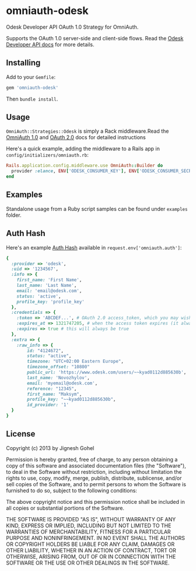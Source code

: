 omniauth-odesk
===============

Odesk Developer API OAuth 1.0 Strategy for OmniAuth.

Supports the OAuth 1.0 server-side and client-side flows. Read the [Odesk Developer API docs](http://developers.odesk.com/w/page/38106543/Authentication-using-OAuth) for more details.

## Installing

Add to your `Gemfile`:

```ruby
gem 'omniauth-odesk'
```

Then `bundle install`.

## Usage

`OmniAuth::Strategies::Odesk` is simply a Rack middleware.Read the [OmniAuth 1.0](https://github.com/intridea/omniauth) and [OAuth 2.0](https://github.com/intridea/oauth2) docs for detailed instructions

Here's a quick example, adding the middleware to a Rails app in `config/initializers/omniauth.rb`:

```ruby
Rails.application.config.middleware.use OmniAuth::Builder do
  provider :elance, ENV['ODESK_CONSUMER_KEY'], ENV['ODESK_CONSUMER_SECRET']
end
```

## Examples
Standalone usage from a Ruby script samples can be found under `examples` folder.

## Auth Hash

Here's an example [Auth Hash](https://github.com/intridea/omniauth/wiki/Auth-Hash-Schema) available in `request.env['omniauth.auth']`:

```ruby
{
  :provider => 'odesk',
  :uid => '1234567',
  :info => {
    first_name: 'First Name',
    last_name: 'Last Name',
    email: 'email@odesk.com',
    status: 'active',
    profile_key: 'profile_key'
  },
  :credentials => {
    :token => 'ABCDEF...', # OAuth 2.0 access_token, which you may wish to store
    :expires_at => 1321747205, # when the access token expires (it always will)
    :expires => true # this will always be true
  },
  :extra => {
    :raw_info => {
        id: "4124672",
        status: "active",
        timezone: "UTC+02:00 Eastern Europe",
        timezone_offset: "10800"
        public_url: 'https://www.odesk.com/users/~~kyad0112d885630b',
        last_name: 'Novozhylov',
        email: 'myemail@odesk.com',
        reference: "12345",
        first_name: "Maksym",
        profile_key: "~~kyad0112d885630b",
        id_provider: '1'
  }
}
```

## License

Copyright (c) 2013 by Jignesh Gohel

Permission is hereby granted, free of charge, to any person obtaining a copy of this software and associated documentation files (the "Software"), to deal in the Software without restriction, including without limitation the rights to use, copy, modify, merge, publish, distribute, sublicense, and/or sell copies of the Software, and to permit persons to whom the Software is furnished to do so, subject to the following conditions:

The above copyright notice and this permission notice shall be included in all copies or substantial portions of the Software.

THE SOFTWARE IS PROVIDED "AS IS", WITHOUT WARRANTY OF ANY KIND, EXPRESS OR IMPLIED, INCLUDING BUT NOT LIMITED TO THE WARRANTIES OF MERCHANTABILITY, FITNESS FOR A PARTICULAR PURPOSE AND NONINFRINGEMENT. IN NO EVENT SHALL THE AUTHORS OR COPYRIGHT HOLDERS BE LIABLE FOR ANY CLAIM, DAMAGES OR OTHER LIABILITY, WHETHER IN AN ACTION OF CONTRACT, TORT OR OTHERWISE, ARISING FROM, OUT OF OR IN CONNECTION WITH THE SOFTWARE OR THE USE OR OTHER DEALINGS IN THE SOFTWARE.
